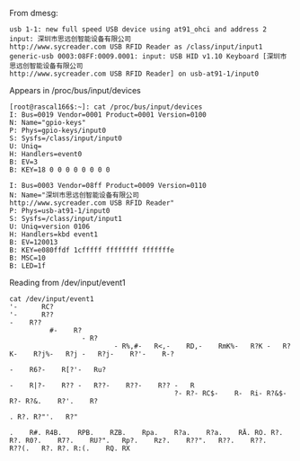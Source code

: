 From dmesg:

    usb 1-1: new full speed USB device using at91_ohci and address 2
    input: 深圳市思远创智能设备有限公司
    http://www.sycreader.com USB RFID Reader as /class/input/input1
    generic-usb 0003:08FF:0009.0001: input: USB HID v1.10 Keyboard [深圳市思远创智能设备有限公司
    http://www.sycreader.com USB RFID Reader] on usb-at91-1/input0

Appears in /proc/bus/input/devices

    [root@rascal166$:~]: cat /proc/bus/input/devices 
    I: Bus=0019 Vendor=0001 Product=0001 Version=0100
    N: Name="gpio-keys"
    P: Phys=gpio-keys/input0
    S: Sysfs=/class/input/input0
    U: Uniq=
    H: Handlers=event0 
    B: EV=3
    B: KEY=18 0 0 0 0 0 0 0 0
    
    I: Bus=0003 Vendor=08ff Product=0009 Version=0110
    N: Name="深圳市思远创智能设备有限公司
    http://www.sycreader.com USB RFID Reader"
    P: Phys=usb-at91-1/input0
    S: Sysfs=/class/input/input1
    U: Uniq=version 0106
    H: Handlers=kbd event1 
    B: EV=120013
    B: KEY=e080ffdf 1cfffff ffffffff fffffffe
    B: MSC=10
    B: LED=1f

Reading from /dev/input/event1

    cat /dev/input/event1
    '-      RC?
    '-      R??
    -    R??
              #-	R?
                      -	R?
                              -	R%,#-	R<,-	RD,-	RmK%-	R?K	-	R?K-	R?j%-	R?j	-	R?j-	R?'-	R-?
                                                                                                                                       -	R6?-	R[?'-	Ru?
                                                                                                                                                               -	R|?-	R?? -	R??-	R??-	R?? -	R
                                             ?-	R?-	RC$-	R-	Ri-	R?&$-	R?-	R?&.	R?'.	R?
                                                                                                                      .	R?.	R?"'.	R?"
                                                                                                                                               .	R#.	R4B.	RPB.	RZB.	Rpa.	R?a.	R?a.	RĀ.	R߀.	R?.	R?.	R0?.	R7?.	RU?".	Rp?.	Rz?.	R??".	R??.	R??.	R??(.	R?.	R?.	R:(.	RQ.	RX
